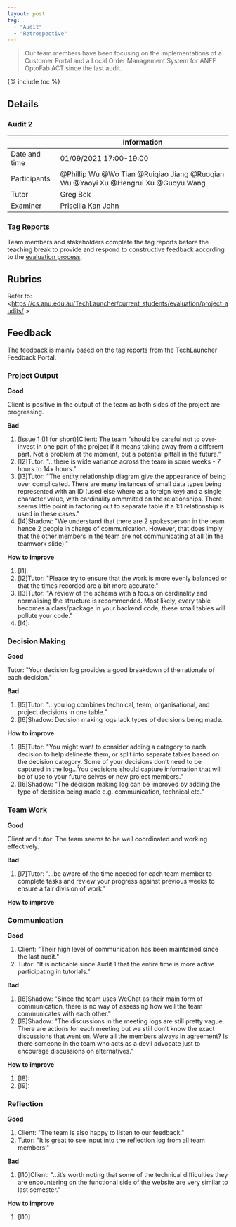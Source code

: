 ```yaml
---
layout: post
tag:
  - "Audit"
  - "Retrospective"
---
```


> Our team members have been focusing on the implementations of a Customer Portal and a Local Order Management System for ANFF OptoFab ACT since the last audit.

{% include toc %}

## Details

### Audit 2

|               | Information                                                                       |
| ------------- | --------------------------------------------------------------------------------- |
| Date and time | 01/09/2021 17:00-19:00                                                            |
| Participants  | @Phillip Wu @Wo Tian @Ruiqiao Jiang @Ruoqian Wu @Yaoyi Xu @Hengrui Xu @Guoyu Wang |
| Tutor         | Greg Bek                                                                          |
| Examiner      | Priscilla Kan John                                                                |

### Tag Reports

Team members and stakeholders complete the tag reports before the teaching break to provide and respond to constructive feedback according to the [evaluation process](https://cs.anu.edu.au/TechLauncher/current_students/evaluation/tag_reports/).

## Rubrics

Refer to: <https://cs.anu.edu.au/TechLauncher/current_students/evaluation/project_audits/ >

## Feedback

The feedback is mainly based on the tag reports from the TechLauncher Feedback Portal.

### Project Output

**Good**

Client is positive in the output of the team as both sides of the project are progressing.

**Bad**

1. [Issue 1 (I1 for short)]Client: The team "should be careful not to over-invest in one part of the project if it means taking away from a different part. Not a problem at the moment, but a potential pitfall in the future."
2. [I2]Tutor: "...there is wide variance across the team in some weeks - 7 hours to 14+ hours."
3. [I3]Tutor: "The entity relationship diagram give the appearance of being over complicated. There are many instances of small data types being represented with an ID (used else where as a foreign key) and a single character value, with cardinality ommmited on the relationships. There seems little point in factoring out to separate table if a 1:1 relationship is used in these cases."
4. [I4]Shadow: "We understand that there are 2 spokesperson in the team hence 2 people in charge of communication. However, that does imply that the other members in the team are not communicating at all (in the teamwork slide)."

**How to improve**

1. [I1]:
2. [I2]Tutor: "Please try to ensure that the work is more evenly balanced or that the times recorded are a bit more accurate."
3. [I3]Tutor: "A review of the schema with a focus on cardinality and normalising the structure is recommended. Most likely, every table becomes a class/package in your backend code, these small tables will pollute your code."
4. [I4]:

### Decision Making

**Good**

Tutor: "Your decision log provides a good breakdown of the rationale of each decision."

**Bad**

1. [I5]Tutor: "...you log combines technical, team, organisational, and project decisions in one table."
2. [I6]Shadow: Decision making logs lack types of decisions being made.

**How to improve**

1. [I5]Tutor: "You might want to consider adding a category to each decision to help delineate them, or split into separate tables based on the decision category. Some of your decisions don’t need to be captured in the log...You decisions should capture information that will be of use to your future selves or new project members."
2. [I6]Shadow: "The decision making log can be improved by adding the type of decision being made e.g. communication, technical etc."

### Team Work

**Good**

Client and tutor: The team seems to be well coordinated and working effectively.

**Bad**

1. [I7]Tutor: "...be aware of the time needed for each team member to complete tasks and review your progress against previous weeks to ensure a fair division of work."

**How to improve**

### Communication

**Good**

1. Client: "Their high level of communication has been maintained since the last audit."
2. Tutor: "It is noticable since Audit 1 that the entire time is more active participating in tutorials."

**Bad**

1. [I8]Shadow: "Since the team uses WeChat as their main form of communication, there is no way of assessing how well the team communicates with each other."
2. [I9]Shadow: "The discussions in the meeting logs are still pretty vague. There are actions for each meeting but we still don’t know the exact discussions that went on. Were all the members always in agreement? Is there someone in the team who acts as a devil advocate just to encourage discussions on alternatives."

**How to improve**

1. [I8]:
2. [I9]:

### Reflection

**Good**

1. Client: "The team is also happy to listen to our feedback."
2. Tutor: "It is great to see input into the reflection log from all team members."

**Bad**

1. [I10]Client: "...it’s worth noting that some of the technical difficulties they are encountering on the functional side of the website are very similar to last semester."

**How to improve**

1. [I10]
